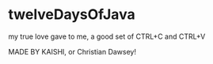 # twelveDaysOfJava
my true love gave to me,
a good set of CTRL+C and CTRL+V

MADE BY KAISHI, or Christian Dawsey!
